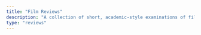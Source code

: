```yaml
---
title: "Film Reviews"
description: "A collection of short, academic-style examinations of films, focusing on themes, connections, and reviews."
type: "reviews"
---
```



